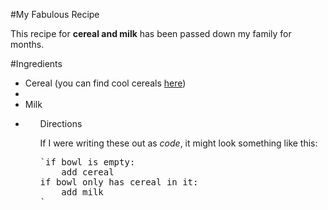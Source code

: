 <!-- 

Copy this code into a text editor with Markdown preview,
OR, you can use Dillinger (https://dillinger.io).

Rewrite this HTML as Markdown.
Take note of:
- How much less code you are writing.
- How readable Markdown vs. HTML is.

Once you're done, go ahead and submit.
You don't need to paste the code back in here.

-->

#My Fabulous Recipe

This recipe for **cereal and milk** has been passed down my family for months.

#Ingredients

<ul>
    <li>Cereal (you can find cool cereals <a href="www.example.com/coolcereals">here<a>)<li>
    <li>Milk<li>
<ul>

Directions

If I were writing these out as _code_, it might look something like this:

<pre>`if bowl is empty:
    add cereal
if bowl only has cereal in it:
    add milk
`<pre>